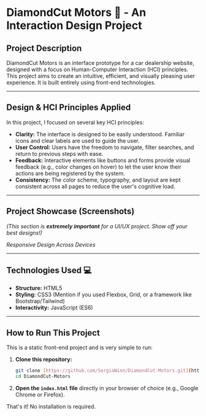 # DiamondCut Motors 🚗 - An Interaction Design Project

## Project Description
DiamondCut Motors is an interface prototype for a car dealership website, designed with a focus on Human-Computer Interaction (HCI) principles. This project aims to create an intuitive, efficient, and visually pleasing user experience. It is built entirely using front-end technologies.

---

## Design & HCI Principles Applied
In this project, I focused on several key HCI principles:
* **Clarity:** The interface is designed to be easily understood. Familiar icons and clear labels are used to guide the user.
* **User Control:** Users have the freedom to navigate, filter searches, and return to previous steps with ease.
* **Feedback:** Interactive elements like buttons and forms provide visual feedback (e.g., color changes on hover) to let the user know their actions are being registered by the system.
* **Consistency:** The color scheme, typography, and layout are kept consistent across all pages to reduce the user's cognitive load.

---

## Project Showcase (Screenshots)
*(This section is **extremely important** for a UI/UX project. Show off your best designs!)*


*Responsive Design Across Devices*


---

## Technologies Used 💻
* **Structure:** HTML5
* **Styling:** CSS3 (Mention if you used Flexbox, Grid, or a framework like Bootstrap/Tailwind)
* **Interactivity:** JavaScript (ES6)

---

## How to Run This Project
This is a static front-end project and is very simple to run:

1.  **Clone this repository:**
    ```bash
    git clone [https://github.com/SergioWinn/DiamondCut-Motors.git](https://github.com/SergioWinn/DiamondCut-Motors.git)
    cd DiamondCut-Motors
    ```
2.  **Open the `index.html` file** directly in your browser of choice (e.g., Google Chrome or Firefox).

That's it! No installation is required.
